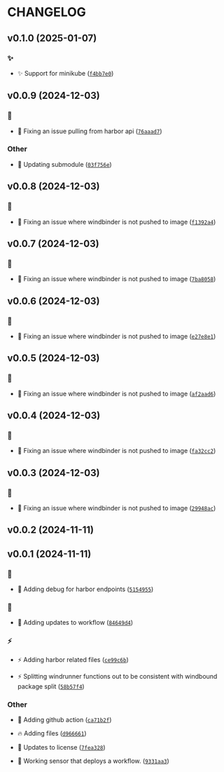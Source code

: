 # CHANGELOG

## v0.1.0 (2025-01-07)

### :sparkles:

* :sparkles: Support for minikube ([`f4bb7e0`](https://github.com/Westfall-io/windrunner/commit/f4bb7e0d90447e214eb9fba1c36d7fdf15946123))

## v0.0.9 (2024-12-03)

### :bug:

* :bug: Fixing an issue pulling from harbor api ([`76aaad7`](https://github.com/Westfall-io/windrunner/commit/76aaad76818e4138a75cd198d219b65fdb25d357))

### Other

* :bento: Updating submodule ([`03f756e`](https://github.com/Westfall-io/windrunner/commit/03f756ed278859affdcac569c31a6e8124ec62bd))

## v0.0.8 (2024-12-03)

### :bug:

* :bug: Fixing an issue where windbinder is not pushed to image ([`f1392a4`](https://github.com/Westfall-io/windrunner/commit/f1392a49a5abe4a20dcaabf7d3083d0fd71e1b2f))

## v0.0.7 (2024-12-03)

### :bug:

* :bug: Fixing an issue where windbinder is not pushed to image ([`7ba8058`](https://github.com/Westfall-io/windrunner/commit/7ba8058e7345c73a7704ba24180642d7251443e2))

## v0.0.6 (2024-12-03)

### :bug:

* :bug: Fixing an issue where windbinder is not pushed to image ([`e27e8e1`](https://github.com/Westfall-io/windrunner/commit/e27e8e19094e3bbedcc429e76059a640bcb7ccd0))

## v0.0.5 (2024-12-03)

### :bug:

* :bug: Fixing an issue where windbinder is not pushed to image ([`af2aad6`](https://github.com/Westfall-io/windrunner/commit/af2aad6f1db96f49cc30c498ecf711fb3e20bb17))

## v0.0.4 (2024-12-03)

### :bug:

* :bug: Fixing an issue where windbinder is not pushed to image ([`fa32cc2`](https://github.com/Westfall-io/windrunner/commit/fa32cc2cc5d2be69c8559d4f9bb7a6e1a8819408))

## v0.0.3 (2024-12-03)

### :bug:

* :bug: Fixing an issue where windbinder is not pushed to image ([`29948ac`](https://github.com/Westfall-io/windrunner/commit/29948ace87e7f4df1d3677ba63dd9a46b32cc46e))

## v0.0.2 (2024-11-11)

## v0.0.1 (2024-11-11)

### :bug:

* :bug: Adding debug for harbor endpoints ([`5154955`](https://github.com/Westfall-io/windrunner/commit/51549556ab8d42ac90f02d76d9d3f45570b92dd1))

### :memo:

* :memo: Adding updates to workflow ([`84649d4`](https://github.com/Westfall-io/windrunner/commit/84649d41c2bdd956e6f7383ab6f65ee264a29882))

### :zap:

* :zap: Adding harbor related files ([`ce99c6b`](https://github.com/Westfall-io/windrunner/commit/ce99c6b0db3d02ce79f07b87515b4ffc17d1cac0))

* :zap: Splitting windrunner functions out to be consistent with windbound package split ([`58b57f4`](https://github.com/Westfall-io/windrunner/commit/58b57f42f56607b62fc5b9aa88f75fe164d5ab8e))

### Other

* :construction_worker: Adding github action ([`ca71b2f`](https://github.com/Westfall-io/windrunner/commit/ca71b2fe13778971a9b6928cbd20e78347c594d8))

* :fire: Adding files ([`d966661`](https://github.com/Westfall-io/windrunner/commit/d96666100321f1c7106dc02252cbf77596f1bbff))

* :page_facing_up: Updates to license ([`7fea328`](https://github.com/Westfall-io/windrunner/commit/7fea3283bb7883d8fbbb43c7a138108a3b86de69))

* :tada: Working sensor that deploys a workflow. ([`9331aa3`](https://github.com/Westfall-io/windrunner/commit/9331aa36e95aea38495b7f48a8e5f92e80477eec))
